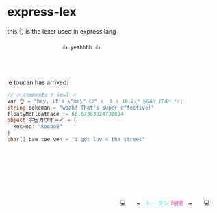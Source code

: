 # express-lex

this 👆 is the lexer used in express lang

                      👍 yeahhhh 👍

<br>
<br>

le toucan has arrived:
```cs
// 🔥 comments r kewl 🔥
var 👌 = "hey, it's \"me\" 😏" +	5 + 10.2/* WOAH YEAH */;
string pokeman = "woah! That's super effective!"
floatyMcFloatFace := 66.67383824732894
object 宇宙カウボーイ = {
  космос: "ковбой"
}
char[] bae_toe_ven = "i got luv 4 tha street"
```

<br>
<br>
<br>
<br>
<br>
<br>

&nbsp;&nbsp;&nbsp;&nbsp;&nbsp;&nbsp;&nbsp;&nbsp;&nbsp;&nbsp;&nbsp;&nbsp;&nbsp;&nbsp;&nbsp;&nbsp;&nbsp;&nbsp;&nbsp;&nbsp;&nbsp;&nbsp;&nbsp;&nbsp;&nbsp;&nbsp;&nbsp;&nbsp;&nbsp;&nbsp;&nbsp;&nbsp;&nbsp;&nbsp;&nbsp;&nbsp;&nbsp;&nbsp;&nbsp;&nbsp;&nbsp;&nbsp;&nbsp;&nbsp;&nbsp;&nbsp;&nbsp;&nbsp;&nbsp;&nbsp;&nbsp;&nbsp;&nbsp;&nbsp;&nbsp;&nbsp;&nbsp;&nbsp;&nbsp;&nbsp;&nbsp;&nbsp;&nbsp;&nbsp;&nbsp;&nbsp;
💻 &nbsp;&nbsp;&nbsp;&nbsp;&nbsp;~&nbsp;&nbsp;
<span style="color:#41f4e8"> トークン </span>
<span style="color:#f441ac"> 時間 </span>
&nbsp;&nbsp;~ &nbsp;&nbsp;&nbsp;&nbsp;&nbsp; 💻